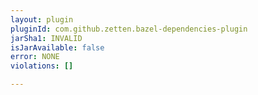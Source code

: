 ```yaml
---
layout: plugin
pluginId: com.github.zetten.bazel-dependencies-plugin
jarSha1: INVALID
isJarAvailable: false
error: NONE
violations: []

---
```

